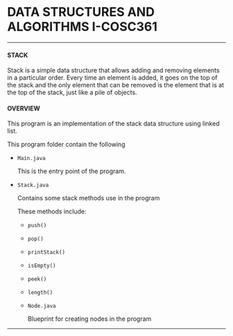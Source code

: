 # DATA STRUCTURES AND ALGORITHMS I-COSC361
____
#### STACK
Stack is a simple data structure that allows adding and removing elements in a particular order. Every time an element is added, it goes on the top of the stack and the only element that can be removed is the element that is at the top of the stack, just like a pile of objects.

#### OVERVIEW
 This program is an implementation of the stack data structure using linked list.

This program folder contain the following
- `Main.java`

    This is the entry point of the program.
- `Stack.java`

    Contains some stack methods use in the program

    These methods include:
    - `push()`
    - `pop()`
    - `printStack()`
    - `isEmpty()`
    - `peek()`
    - `length()`


  - `Node.java`

    Blueprint for creating nodes in the program

___    

